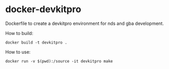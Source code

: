 # docker-devkitpro
Dockerfile to create a devkitpro environment for nds and gba development.

How to build:

    docker build -t devkitpro .

How to use:

    docker run -v $(pwd):/source -it devkitpro make
